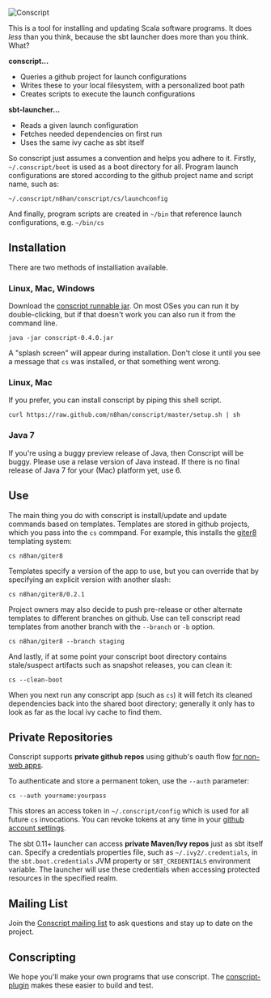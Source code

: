 ![Conscript](https://github.com/n8han/conscript/raw/master/src/main/resources/conscript.png)

This is a tool for installing and updating Scala software programs. It
does *less* than you think, because the sbt launcher does more than
you think. What?

**conscript...**

* Queries a github project for launch configurations
* Writes these to your local filesystem, with a personalized boot path
* Creates scripts to execute the launch configurations

**sbt-launcher...**

* Reads a given launch configuration
* Fetches needed dependencies on first run
* Uses the same ivy cache as sbt itself

So conscript just assumes a convention and helps you adhere to
it. Firstly, `~/.conscript/boot` is used as a boot directory for
all. Program launch configurations are stored according to the github
project name and script name, such as:

    ~/.conscript/n8han/conscript/cs/launchconfig

And finally, program scripts are created in `~/bin` that reference
launch configurations, e.g. `~/bin/cs`

Installation
------------

There are two methods of installiation available.

### Linux, Mac, Windows

Download the [conscript runnable jar][jar]. On most OSes you can run
it by double-clicking, but if that doesn't work you can also run it
from the command line.

    java -jar conscript-0.4.0.jar

[jar]: https://github.com/downloads/n8han/conscript/conscript-0.4.0.jar

A "splash screen" will appear during installation. Don't close it
until you see a message that `cs` was installed, or that something
went wrong.

### Linux, Mac

If you prefer, you can install conscript by piping this shell script.

    curl https://raw.github.com/n8han/conscript/master/setup.sh | sh

### Java 7

If you're using a buggy preview release of Java, then Conscript will
be buggy. Please use a relase version of Java instead. If there is 
no final release of Java 7 for your (Mac) platform yet, use 6.
    
Use
---

The main thing you do with conscript is install/update and update
commands based on templates. Templates are stored in github projects,
which you pass into the `cs` commpand. For example, this installs the
[giter8](https://github.com/n8han/giter8) templating system:

    cs n8han/giter8

Templates specify a version of the app to use, but you can override
that by specifying an explicit version with another slash:

    cs n8han/giter8/0.2.1

Project owners may also decide to push pre-release or other alternate
templates to different branches on github. Use can tell conscript read
templates from another branch with the `--branch` or `-b` option.

    cs n8han/giter8 --branch staging

And lastly, if at some point your conscript boot directory contains
stale/suspect artifacts such as snapshot releases, you can clean it:

    cs --clean-boot

When you next run any conscript app (such as `cs`) it will fetch its
cleaned dependencies back into the shared boot directory; generally it
only has to look as far as the local ivy cache to find them.

Private Repositories
--------------------

Conscript supports **private github repos** using github's oauth flow
[for non-web apps][oauth].

[oauth]: http://developer.github.com/v3/oauth/#create-a-new-authorization

To authenticate and store a permanent token, use the `--auth` parameter:

    cs --auth yourname:yourpass

This stores an access token in `~/.conscript/config` which is used for
all future `cs` invocations. You can revoke tokens at any time in your
[github account settings][tokens].

[tokens]: https://github.com/settings/applications

The sbt 0.11+ launcher can access **private Maven/Ivy repos** just as sbt
itself can. Specify a credentials properties file, such as
`~/.ivy2/.credentials`, in the `sbt.boot.credentials` JVM property or
`SBT_CREDENTIALS` environment variable. The launcher will use these
credentials when accessing protected resources in the specified realm.

Mailing List
------------

Join the [Conscript mailing list][list] to ask questions and stay up to
date on the project.

[list]: https://groups.google.com/forum/?hl=en#!forum/conscript-scala

Conscripting
------------

We hope you'll make your own programs that use conscript. The
[conscript-plugin][cplug] makes these easier to build and test.

[cplug]: https://github.com/n8han/conscript-plugin
